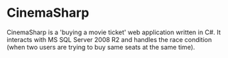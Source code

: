 # CinemaSharp

CinemaSharp is a 'buying a movie ticket' web application written in C#. It interacts with MS SQL Server 2008 R2 and handles the race condition (when two users are trying to buy same seats at the same time).